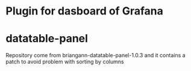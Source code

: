 # Plugin for dasboard of Grafana
# datatable-panel
Repository come from briangann-datatable-panel-1.0.3 and it contains a patch to avoid problem with sorting by columns
